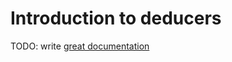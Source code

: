 # Introduction to deducers

TODO: write [great documentation](http://jacobian.org/writing/what-to-write/)

